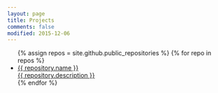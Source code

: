 ```yaml
---
layout: page
title: Projects
comments: false
modified: 2015-12-06
---
```


<ul>
{% assign repos = site.github.public_repositories %}
{% for repo in repos %}
	<a href="{{ repository.html_url }}">
	<li>
	<div>{{ repository.name }}</div>
	<div>{{ repository.description }}</div>
	</li>
	</a>
{% endfor %}
</ul>
